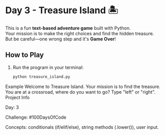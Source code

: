 # Day 3 - Treasure Island 🏝️

This is a fun **text-based adventure game** built with Python.  
Your mission is to make the right choices and find the hidden treasure.  
But be careful—one wrong step and it's **Game Over**!

## How to Play
1. Run the program in your terminal:
   ```bash
   python treasure_island.py

Example
Welcome to Treasure Island.
Your mission is to find the treasure.
You are at a crossroad, where do you want to go? Type "left" or "right".
Project Info

Day: 3

Challenge: #100DaysOfCode

Concepts: conditionals (if/elif/else), string methods (.lower()), user input.
